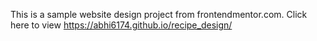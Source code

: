This is a sample website design project from frontendmentor.com.
Click here to view
https://abhi6174.github.io/recipe_design/
